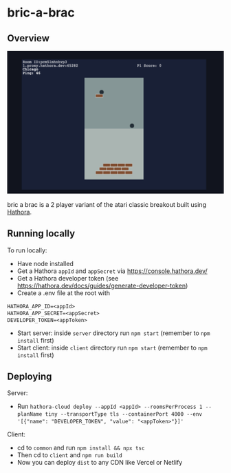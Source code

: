 # bric-a-brac

## Overview

![a screenshot of bric-a-brac](/screenshot.png)


bric a brac is a 2 player variant of the atari classic breakout built using [Hathora](https://hathora.dev/).

## Running locally 

To run locally:
- Have node installed
- Get a Hathora `appId` and `appSecret` via https://console.hathora.dev/
- Get a Hathora developer token (see https://hathora.dev/docs/guides/generate-developer-token)
- Create a .env file at the root with
```
HATHORA_APP_ID=<appId>
HATHORA_APP_SECRET=<appSecret>
DEVELOPER_TOKEN=<appToken>
```
- Start server: inside `server` directory run `npm start` (remember to `npm install` first)
- Start client: inside `client` directory run `npm start` (remember to `npm install` first)

## Deploying

Server:
- Run `hathora-cloud deploy --appId <appId> --roomsPerProcess 1 --planName tiny --transportType tls --containerPort 4000 --env '[{"name": "DEVELOPER_TOKEN", "value": "<appToken>"}]'`

Client:
- cd to `common` and run `npm install && npx tsc`
- Then cd to `client` and `npm run build`
- Now you can deploy `dist` to any CDN like Vercel or Netlify
